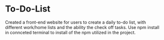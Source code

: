 # To-Do-List
Created a front-end website for users to create a daily to-do list, with different work/home lists and the ability the check off tasks.
Use npm install in connceted terminal to install of the npm utilized in the project.
